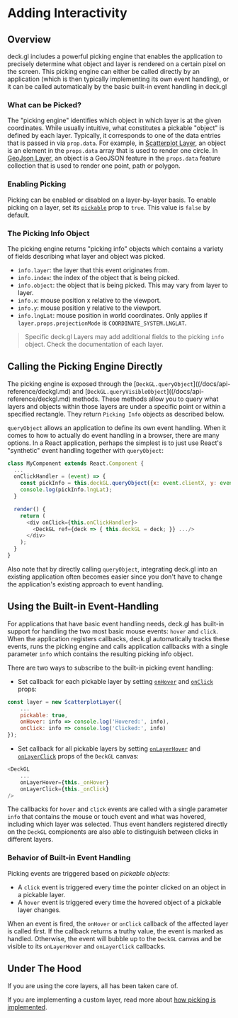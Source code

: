 # Adding Interactivity

## Overview

deck.gl includes a powerful picking engine that enables the application to precisely determine what object and layer is rendered on a certain pixel on the screen. This picking engine can either be called directly by an application (which is then typically implementing its own event handling), or it can be called automatically by the basic built-in event handling in deck.gl

### What can be Picked?

The "picking engine" identifies which object in which layer is at the given coordinates. While usually intuitive, what constitutes a pickable "object" is defined by each layer. Typically, it corresponds to one of the data entries that is passed in via `prop.data`. For example, in [Scatterplot Layer](/docs/layers/scatterplot-layer.md), an object is an element in the `props.data` array that is used to render one circle. In [GeoJson Layer](/docs/layers/geojson-layer.md), an object is a GeoJSON feature in the `props.data` feature collection that is used to render one point, path or polygon.

### Enabling Picking

Picking can be enabled or disabled on a layer-by-layer basis. To enable picking on a layer, set its [`pickable`](/docs/api-reference/base-layer.md#-pickable-boolean-optional-) prop to `true`. This value is `false` by default.

### The Picking Info Object

The picking engine returns "picking info" objects which contains a variety of fields describing what layer and object was picked.
- `info.layer`: the layer that this event originates from.
- `info.index`: the index of the object that is being picked.
- `info.object`: the object that is being picked. This may vary from layer to layer.
- `info.x`: mouse position x relative to the viewport.
- `info.y`: mouse position y relative to the viewport.
- `info.lngLat`: mouse position in world coordinates. Only applies if
`layer.props.projectionMode` is `COORDINATE_SYSTEM.LNGLAT`.

> Specific deck.gl Layers may add additional fields to the picking `info` object. Check the documentation of each layer.

## Calling the Picking Engine Directly

The picking engine is exposed through the [`DeckGL.queryObject`]((/docs/api-reference/deckgl.md) and [`DeckGL.queryVisibleObject`]((/docs/api-reference/deckgl.md) methods. These methods allow you to query what layers and objects within those layers are under a specific point or within a specified rectangle. They return `Picking Info` objects as described below.

`queryObject` allows an application to define its own event handling. When it comes to how to actually do event handling in a browser, there are many options. In a React application, perhaps the simplest is to just use React's "synthetic" event handling together with `queryObject`:

```js
class MyComponent extends React.Component {
  ...
  onClickHandler = (event) => {
    const pickInfo = this.deckGL.queryObject({x: event.clientX, y: event.clientY, ...});
    console.log(pickInfo.lngLat);
  }

  render() {
    return (
      <div onClick={this.onClickHandler}>
        <DeckGL ref={deck => { this.deckGL = deck; }} .../>
      </div>
    );
  }
}
```

Also note that by directly calling `queryObject`, integrating deck.gl into an existing application often becomes easier since you don't have to change the application's existing approach to event handling.

## Using the Built-in Event-Handling

For applications that have basic event handling needs, deck.gl has built-in support for handling the two most basic mouse events: `hover` and `click`. When the application registers callbacks, deck.gl automatically tracks these events, runs the picking engine and calls application callbacks with a single parameter `info` which contains the resulting picking info object.

There are two ways to subscribe to the built-in picking event handling:

- Set callback for each pickable layer by setting [`onHover`](/docs/api-reference/base-layer.md#-onhover-function-optional-) and [`onClick`](/docs/api-reference/base-layer.md#-onclick-function-optional-) props:
```js
const layer = new ScatterplotLayer({
    ...
    pickable: true,
    onHover: info => console.log('Hovered:', info),
    onClick: info => console.log('Clicked:', info)
});
```
- Set callback for all pickable layers by setting [`onLayerHover`](/docs/api-reference/deckgl.md#-onlayerhover-function-optional-) and [`onLayerClick`](/docs/api-reference/deckgl.md#-onlayerclick-function-optional-) props of the `DeckGL` canvas:
```js
<DeckGL
    ...
    onLayerHover={this._onHover}
    onLayerClick={this._onClick}
/>
```

The callbacks for `hover` and `click` events are called with a single parameter `info` that contains the mouse or touch event and what was hovered, including which layer was selected. Thus event handlers registered directly on the `DeckGL` compionents are also able to distinguish between clicks in different layers.

### Behavior of Built-in Event Handling

Picking events are triggered based on *pickable objects*:
- A `click` event is triggered every time the pointer clicked on an object in a pickable layer.
- A `hover` event is triggered every time the hovered object of a pickable layer changes.

When an event is fired, the `onHover` or `onClick` callback of the affected layer is called first. If the callback returns a truthy value, the event is marked as handled. Otherwise, the event will bubble up to the `DeckGL` canvas and be visible to its `onLayerHover` and `onLayerClick` callbacks.


## Under The Hood

If you are using the core layers, all has been taken care of.

If you are implementing a custom layer, read more about
[how picking is implemented](/docs/advanced/picking.md).
